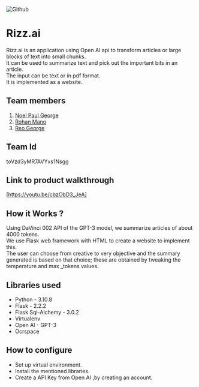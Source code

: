 ![Github](https://user-images.githubusercontent.com/64391274/211215734-bbc57b92-9a71-496d-873e-3eedc7523916.png)


# Rizz.ai
Rizz.ai is an application using Open AI api to transform articles or large blocks of text into small chunks.  
It can be used to summarize text and pick out the important bits in an article.  
The input can be text or in pdf format.  
It is implemented as a website.  
## Team members
1. [Noel Paul George](https://github.com/Noel6161131110)
2. [Rohan Mano](https://github.com/CyB3RTYp3)
3. [Reo George](https://github.com/reogeorge)
## Team Id
toVzd3yMR7AVYxs1Nsgg
## Link to product walkthrough
[https://youtu.be/cbzObD3_JeA]
## How it Works ?
Using DaVinci 002 API of the GPT-3 model, we summarize articles of about 4000 tokens.  
We use Flask web framework with HTML to create a website to implement this.  
The user can choose from creative to very objective and the summary generated is based on that choice; these are obtained by tweaking the temperature and max _tokens values.

## Libraries used
- Python - 3.10.8
- Flask - 2.2.2
- Flask Sql-Alchemy -  3.0.2
- Virtualenv  
- Open AI - GPT-3
- Ocrspace
## How to configure
- Set up virtual environment.
- Install the mentioned libraries.
- Create a API Key from Open AI ,by creating an account.

<!-- ## How to Run
You can check out our project at [Rizz.ai](link) -->
